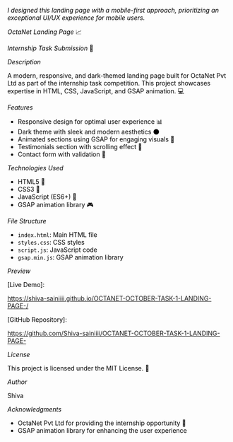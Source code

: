 <mark background-color="aqua">
  
*I designed this landing page with a mobile-first approach, prioritizing an exceptional UI/UX experience for mobile users.*
</mark>

*OctaNet Landing Page* 📈


*Internship Task Submission* 📝


*Description*


A modern, responsive, and dark-themed landing page built for OctaNet Pvt Ltd as part of the internship task competition. This project showcases expertise in HTML, CSS, JavaScript, and GSAP animation. 💻


*Features*


- Responsive design for optimal user experience 📊
- Dark theme with sleek and modern aesthetics 🌑
- Animated sections using GSAP for engaging visuals 🎥
- Testimonials section with scrolling effect 📜
- Contact form with validation 📝


*Technologies Used*


- HTML5 📄
- CSS3 💅
- JavaScript (ES6+) 📜
- GSAP animation library 🎮


*File Structure*


- `index.html`: Main HTML file
- `styles.css`: CSS styles
- `script.js`: JavaScript code
- `gsap.min.js`: GSAP animation library



*Preview*


[Live Demo]: 

https://shiva-sainiiii.github.io/OCTANET-OCTOBER-TASK-1-LANDING-PAGE-/

[GitHub Repository]: 

https://github.com/Shiva-sainiiii/OCTANET-OCTOBER-TASK-1-LANDING-PAGE-


*License*


This project is licensed under the MIT License. 📜


*Author*


Shiva


*Acknowledgments*


- OctaNet Pvt Ltd for providing the internship opportunity 🙏
- GSAP animation library for enhancing the user experience

